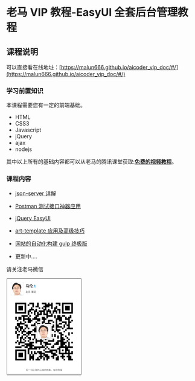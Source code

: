 # 老马 VIP 教程-EasyUI 全套后台管理教程

## 课程说明

可以直接看在线地址：[https://malun666.github.io/aicoder_vip_doc/#/](https://malun666.github.io/aicoder_vip_doc/#/)

### 学习前置知识

本课程需要您有一定的前端基础。

- HTML
- CSS3
- Javascript
- jQuery
- ajax
- nodejs

其中以上所有的基础内容都可以从老马的腾讯课堂获取:**[免费的视频教程](https://qtxh.ke.qq.com/)**。

### 课程内容

- [json-server 详解](/pages/jsonserver.md)

- [Postman 测试接口神器应用](/pages/postman.md)

- [jQuery EasyUI](/pages/jqeasyui.md)

- [art-template 应用及高级技巧](/pages/art_template.md)

- [网站的自动化构建 gulp 终极版](/pages/gulp.md)

- 更新中....

请关注老马微信

<img src="images/wx.jpg" width="200">
